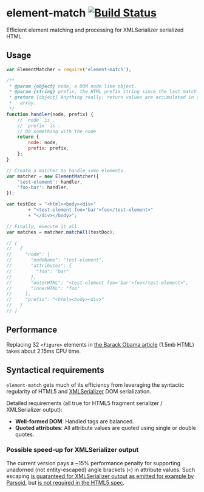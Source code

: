 # element-match [![Build Status](https://travis-ci.org/gwicke/element-match.svg?branch=master)](https://travis-ci.org/gwicke/element-match)

Efficient element matching and processing for XMLSerializer serialized HTML.

## Usage

```javascript
var ElementMatcher = require('element-match');

/**
 * @param {object} node, a DOM node like object.
 * @param {string} prefix, the HTML prefix string since the last match.
 * @return {object} Anything really; return values are accumulated in an
 *   array.
 */
function handler(node, prefix) {
    // `node` is .
    // `prefix` is .
    // Do something with the node
    return {
        node: node,
        prefix: prefix,
    };
}

// Create a matcher to handle some elements.
var matcher = new ElementMatcher({
    'test-element': handler,
    'foo-bar': handler,
});

var testDoc = "<html><body><div>"
        + "<test-element foo='bar'>foo</test-element>"
        + "</div></body>";

// Finally, execute it all.
var matches = matcher.matchAll(testDoc);

// [
//   {
//     "node": {
//       "nodeName": "test-element",
//       "attributes": {
//         "foo": "bar"
//       },
//       "outerHTML": "<test-element foo='bar'>foo</test-element>",
//       "innerHTML": "foo"
//     },
//     "prefix": "<html><body><div>"
//   }
// ]
```

## Performance

Replacing 32 `<figure>` elements in [the Barack Obama
article](en.wikipedia.org/api/rest_v1/page/html/Barack_Obama) (1.5mb HTML)
takes about 2.15ms CPU time.

## Syntactical requirements

`element-match` gets much of its efficiency from leveraging the syntactic
regularity of HTML5 and
[XMLSerializer](https://developer.mozilla.org/en-US/docs/XMLSerializer)
DOM serialization.

Detailed requirements (all true for HTML5 fragment serializer / XMLSerializer
output):

- **Well-formed DOM**: Handled tags are balanced.
- **Quoted attributes**: All attribute values are quoted using single or
    double quotes. 

### Possible speed-up for XMLSerializer output

The current version pays a ~15% performance penalty for supporting unadorned
(not entity-escaped) angle brackets (`<`) in attribute values. Such escaping
[is guaranteed for XMLSerializer
output](http://www.w3.org/TR/DOM-Parsing/#dfn-concept-serialize-attr-value)
[as emitted for example by
Parsoid](https://github.com/wikimedia/parsoid/blob/master/lib/XMLSerializer.js),
but [is not required in the HTML5
spec](http://www.w3.org/TR/html5/syntax.html#serializing-html-fragments).
